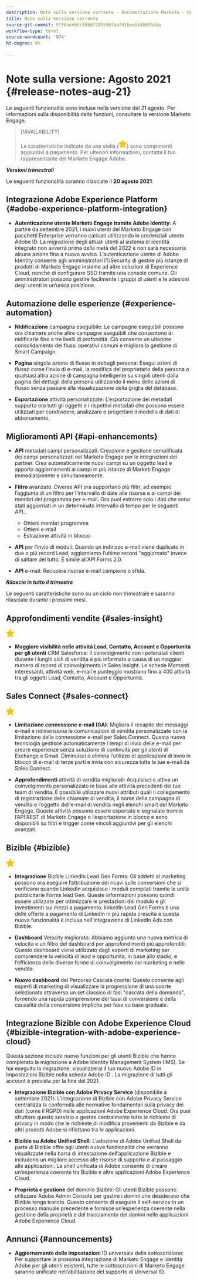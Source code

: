 ```yaml
---
description: Note sulla versione corrente - Documentazione Marketo - Documentazione del prodotto
title: Note sulla versione corrente
source-git-commit: 97f6aeeb5c808df780b9b7bafd1bea5b1b805e5a
workflow-type: tm+mt
source-wordcount: '974'
ht-degree: 0%

---
```


# Note sulla versione: Agosto 2021 {#release-notes-aug-21}

Le seguenti funzionalità sono incluse nella versione del 21 agosto. Per informazioni sulla disponibilità delle funzioni, consultare la versione Marketo Engage.

>[!AVAILABILITY]
>
>Le caratteristiche indicate da una stella (![](assets/yellow-star.png)) sono componenti aggiuntivi a pagamento. Per ulteriori informazioni, contatta il tuo rappresentante del Marketo Engage Adobe.

**_Versioni trimestrali_**

Le seguenti funzionalità saranno rilasciate il **20 agosto 2021**.

## Integrazione Adobe Experience Platform {#adobe-experience-platform-integration}

* **Autenticazione utente Marketo Engage tramite Adobe Identity**: A partire da settembre 2021, i nuovi utenti del Marketo Engage con pacchetti Enterprise verranno caricati utilizzando le credenziali utente Adobe ID. La migrazione degli attuali utenti al sistema di identità integrato non avverrà prima della metà del 2022 e non sarà necessaria alcuna azione fino a nuovo avviso. L’autenticazione utente di Adobe Identity consente agli amministratori IT/Security di gestire più istanze di prodotti di Marketo Engage insieme ad altre soluzioni di Experience Cloud, nonché di configurare SSO tramite una console comune. Gli amministratori possono gestire facilmente i gruppi di utenti e le adesioni degli utenti in un’unica posizione.

## Automazione delle esperienze {#experience-automation}

* **Nidificazione** campagna eseguibile: Le campagne eseguibili possono ora chiamare anche altre campagne eseguibili che consentono di nidificarle fino a tre livelli di profondità. Ciò consente un ulteriore consolidamento dei flussi operativi comuni e migliora la gestione di Smart Campaign.

* **Pagina** singola azione di flusso in dettagli persona: Esegui azioni di flusso come l’invio di e-mail, la modifica del proprietario della persona o qualsiasi altra azione di campagna intelligente su singoli utenti dalla pagina dei dettagli della persona utilizzando il menu delle azioni di flusso senza passare alla visualizzazione della griglia del database.

* **Esportazione** attività personalizzate: L’esportazione dei metadati supporta ora tutti gli oggetti e i rispettivi metadati che possono essere utilizzati per condividere, analizzare e progettare il modello di dati di abbonamento.

## Miglioramenti API {#api-enhancements}

* **API** metadati campi personalizzati: Creazione e gestione semplificata dei campi personalizzati nel Marketo Engage per le integrazioni dei partner. Crea automaticamente nuovi campi su un oggetto lead e apporta aggiornamenti ai campi in più istanze di Marketi Engage immediatamente e simultaneamente.

* **Filtro** avanzato: Diverse API ora supportano più filtri, ad esempio l’aggiunta di un filtro per l’intervallo di date alle risorse e ai campi dei membri del programma per e-mail. Ora puoi estrarre solo i dati che sono stati aggiornati in un determinato intervallo di tempo per le seguenti API..
   * Ottieni membri programma
   * Ottieni e-mail
   * Estrazione attività in blocco

* **API** per l’invio di moduli: Quando un indirizzo e-mail viene duplicato in due o più record Lead, aggiorniamo l’ultimo record &quot;aggiornato&quot; invece di saltare del tutto. È simile all’API Forms 2.0.

* **API** e-mail: Recupera risorse e-mail campione o sfida.

**_Rilascio in tutto il trimestre_**

Le seguenti caratteristiche sono su un ciclo non trimestrale e saranno rilasciate durante i prossimi mesi.

## Approfondimenti vendite {#sales-insight}

![(stella)](assets/yellow-star.png)

* **Maggiore visibilità nelle attività Lead, Contatto, Account e Opportunità per gli utenti** CRM Salesforce: Il coinvolgimento con i potenziali clienti durante i lunghi cicli di vendita è più informato a causa di un maggior numero di record di coinvolgimento in Sales Insight. Le schede Momenti interessanti, attività web, e-mail e punteggio mostrano fino a 400 attività tra gli oggetti Lead, Contatto, Account e Opportunità.

## Sales Connect {#sales-connect}

![(stella)](assets/yellow-star.png)

* **Limitazione connessione e-mail (GA)**: Migliora il recapito dei messaggi e-mail e ridimensiona le comunicazioni di vendita personalizzate con la limitazione della connessione e-mail per Sales Connect. Questa nuova tecnologia gestisce automaticamente i tempi di invio delle e-mail per creare esperienze senza soluzione di continuità per gli utenti di Exchange e Gmail. Diminuisci o elimina l’utilizzo di applicazioni di invio in blocco di e-mail di terze parti e invia con sicurezza tutte le tue e-mail da Sales Connect.

* **Approfondimenti** attività di vendita migliorati: Acquisisci e attiva un coinvolgimento personalizzato in base alle attività precedenti del tuo team di vendita. È possibile utilizzare nuovi attributi quali il collegamento di registrazione delle chiamate di vendita, il nome della campagna di vendita e l’oggetto dell’e-mail di vendita negli elenchi smart del Marketo Engage.  Queste attività possono essere esportate e segnalate tramite l’API REST di Marketo Engage o l’esportazione in blocco e sono disponibili su filtri e trigger come vincoli aggiuntivi per gli elenchi avanzati.

## Bizible {#bizible}

![](assets/yellow-star.png)

* **Integrazione** Bizible LinkedIn Lead Gen Forms: Gli addetti al marketing possono ora eseguire l’attribuzione dei ricavi sulle conversioni che si verificano quando LinkedIn acquisisce i moduli compilati tramite le unità pubblicitarie Forms lead Gen. Queste informazioni possono quindi essere utilizzate per ottimizzare le prestazioni del modulo e gli investimenti sui mezzi a pagamento. linkedIn Lead Gen Forms è una delle offerte a pagamento di LinkedIn in più rapida crescita e questa nuova funzionalità è inclusa nell’integrazione di LinkedIn Ads con Bizible. 
 
* **Dashboard** Velocity migliorato: Abbiamo aggiunto una nuova metrica di velocità e un filtro del dashboard per approfondimenti più approfonditi. Questo dashboard viene utilizzato dagli esperti di marketing per comprendere la velocità di lead e opportunità, in base allo stadio, e l’efficienza delle diverse forme di coinvolgimento nel marketing e nelle vendite.

* **Nuovo dashboard** del Percorso Cascata coorte: Questo consente agli esperti di marketing di visualizzare la progressione di una coorte selezionata attraverso un set classico di fasi &quot;cascata della domanda&quot;, fornendo una rapida comprensione dei tassi di conversione e della causalità della conversione implicita per fase su base graduale.

## Integrazione Bizible con Adobe Experience Cloud {#bizible-integration-with-adobe-experience-cloud}

Questa sezione include nuove funzioni per gli utenti Bizible che hanno completato la migrazione a Adobe Identity Management System (IMS). Se hai eseguito la migrazione, visualizzerai il tuo nuovo Adobe ID in Impostazioni Bizible nella scheda Adobe ID . La migrazione di tutti gli account è prevista per la fine del 2021.

* **Integrazione Bizible con Adobe Privacy Service**  (disponibile a settembre 2021): L’integrazione di Bizible con Adobe Privacy Service centralizza la conformità alle normative fondamentali sulla privacy dei dati (come il RGPD) nelle applicazioni Adobe Experience Cloud. Ora puoi sfruttare questo servizio e gestire centralmente tutte le richieste di privacy in modo che le richieste di modifica provenienti da Bizible e da altri prodotti Adobe si riflettano tra le applicazioni.

* **Bizible su Adobe Unified Shell**: L’adozione di Adobe Unified Shell da parte di Bizible offre agli utenti nuove funzionalità che verranno visualizzate nella barra di intestazione dell’applicazione Bizible e includono un migliore accesso alle risorse di supporto e al passaggio alle applicazioni. La shell unificata di Adobe consente di creare un’esperienza coerente tra Bizible e altre applicazioni Adobe Experience Cloud.

* **Proprietà e gestione** del dominio Bizible: Gli utenti Bizible possono utilizzare Adobe Admin Console per gestire i domini che desiderano che Bizible tenga traccia. Questo consente di eseguire il self-service in un processo manuale precedente e fornisce un’esperienza coerente nella gestione della proprietà e del tracciamento dei domini nelle applicazioni Adobe Experience Cloud.

## Annunci {#announcements}

* **Aggiornamento delle impostazioni** ID universale della sottoscrizione: Per supportare la prossima integrazione di Marketo Engage e identità Adobe per gli utenti esistenti, tutte le sottoscrizioni di Marketo Engage saranno unificate nell’abilitazione del supporto di Universal ID.
